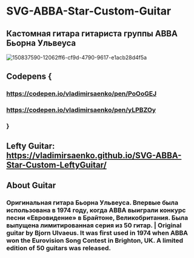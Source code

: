 # SVG-ABBA-Star-Custom-Guitar
 
## Кастомная гитара гитариста группы ABBA Бьорна Ульвеуса

![150837590-12062ff6-cf9d-4790-9617-e1acb28d4f5a](https://user-images.githubusercontent.com/56477695/150984900-b472b470-6d55-4037-8e5a-4cf263d9247e.jpg)

## Codepens {

### https://codepen.io/vladimirsaenko/pen/PoOoGEJ

### https://codepen.io/vladimirsaenko/pen/yLPBZOy

### }

## Lefty Guitar: https://vladimirsaenko.github.io/SVG-ABBA-Star-Custom-LeftyGuitar/

##  About Guitar

### Оригинальная гитара Бьорна Ульвеуса. Впервые была использована в 1974 году, когда ABBA выиграли конкурс песни «Евровидение» в Брайтоне, Великобритания. Была выпущена лимитированная серия из 50 гитар. | Original guitar by Bjorn Ulvaeus. It was first used in 1974 when ABBA won the Eurovision Song Contest in Brighton, UK. A limited edition of 50 guitars was released.

